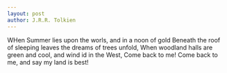 ```yaml
---
layout: post
author: J.R.R. Tolkien
---
```


WHen Summer lies upon the worls, and in a noon of gold
Beneath the roof of sleeping leaves the dreams of trees unfold,
When woodland halls are green and cool, and wind id in the West,
Come back to me! Come back to me, and say my land is best!